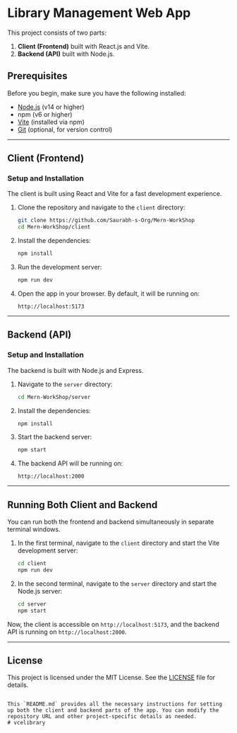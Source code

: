 
# Library Management Web App

This project consists of two parts: 
1. **Client (Frontend)** built with React.js and Vite.
2. **Backend (API)** built with Node.js.

## Prerequisites

Before you begin, make sure you have the following installed:
- [Node.js](https://nodejs.org/) (v14 or higher)
- npm (v6 or higher)
- [Vite](https://vitejs.dev/) (installed via npm)
- [Git](https://git-scm.com/) (optional, for version control)

---

## Client (Frontend)

### Setup and Installation

The client is built using React and Vite for a fast development experience.

1. Clone the repository and navigate to the `client` directory:
   ```bash
   git clone https://github.com/Saurabh-s-Org/Mern-WorkShop
   cd Mern-WorkShop/client
   ```

2. Install the dependencies:
   ```bash
   npm install
   ```

3. Run the development server:
   ```bash
   npm run dev
   ```

4. Open the app in your browser. By default, it will be running on:
   ```
   http://localhost:5173
   ```

---

## Backend (API)

### Setup and Installation

The backend is built with Node.js and Express.

1. Navigate to the `server` directory:
   ```bash
   cd Mern-WorkShop/server
   ```

2. Install the dependencies:
   ```bash
   npm install
   ```

3. Start the backend server:
   ```bash
   npm start
   ```

4. The backend API will be running on:
   ```
   http://localhost:2000
   ```

---

## Running Both Client and Backend

You can run both the frontend and backend simultaneously in separate terminal windows.

1. In the first terminal, navigate to the `client` directory and start the Vite development server:
   ```bash
   cd client
   npm run dev
   ```

2. In the second terminal, navigate to the `server` directory and start the Node.js server:
   ```bash
   cd server
   npm start
   ```

Now, the client is accessible on `http://localhost:5173`, and the backend API is running on `http://localhost:2000`.

---

## License

This project is licensed under the MIT License. See the [LICENSE](LICENSE) file for details.
```

This `README.md` provides all the necessary instructions for setting up both the client and backend parts of the app. You can modify the repository URL and other project-specific details as needed.
#   v c e l i b r a r y  
 